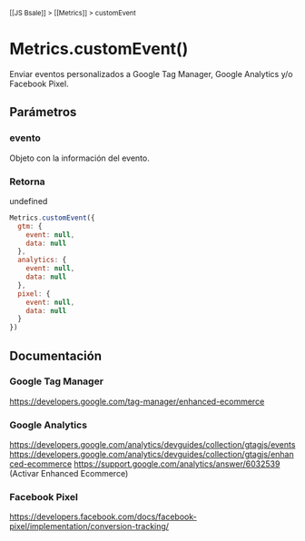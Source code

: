 <sup>[[JS Bsale]] > [[Metrics]] > customEvent</sup>

# Metrics.customEvent()
Enviar eventos personalizados a Google Tag Manager, Google Analytics y/o Facebook Pixel.

## Parámetros

### evento
Objeto con la información del evento.

### Retorna
undefined
```js
Metrics.customEvent({
  gtm: {
    event: null,
    data: null
  },
  analytics: {
    event: null,
    data: null
  },
  pixel: {
    event: null,
    data: null
  }
})
```

## Documentación

### Google Tag Manager
https://developers.google.com/tag-manager/enhanced-ecommerce

### Google Analytics
https://developers.google.com/analytics/devguides/collection/gtagjs/events
https://developers.google.com/analytics/devguides/collection/gtagjs/enhanced-ecommerce
https://support.google.com/analytics/answer/6032539 (Activar Enhanced Ecommerce)

### Facebook Pixel
https://developers.facebook.com/docs/facebook-pixel/implementation/conversion-tracking/
